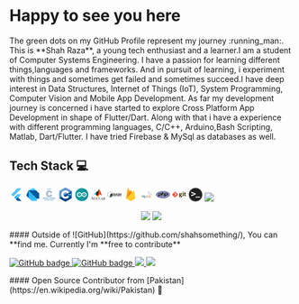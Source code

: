 
 <p align="center"><h1>Happy to see you here</h1> The green dots on my GitHub Profile represent my journey :running_man:.<br>This is **Shah Raza**, a young tech enthusiast and a learner.I am a student of Computer Systems Engineering. I have a passion for learning different things,languages and frameworks. And in pursuit of learning, i experiment with things and sometimes get failed and sometimes succeed.I have deep interest in Data Structures, Internet of Things (IoT), System Programming, Computer Vision and Mobile App Development. As far my development journey is concerned i have started to explore Cross Platform App Development in shape of Flutter/Dart. Along with that i have a experience with different programming languages, C/C++, Arduino,Bash Scripting, Matlab, Dart/Flutter. I have tried Firebase & MySql as databases as well.
</p>

## Tech Stack :computer:
<code><img height="25" src="https://raw.githubusercontent.com/github/explore/80688e429a7d4ef2fca1e82350fe8e3517d3494d/topics/flutter/flutter.png"></code>
<code><img height="25" src="https://raw.githubusercontent.com/github/explore/80688e429a7d4ef2fca1e82350fe8e3517d3494d/topics/dart/dart.png"></code>
<code><img height="25" src="https://raw.githubusercontent.com/github/explore/80688e429a7d4ef2fca1e82350fe8e3517d3494d/topics/c/c.png"></code>
<code><img height="25" src="https://raw.githubusercontent.com/github/explore/80688e429a7d4ef2fca1e82350fe8e3517d3494d/topics/cpp/cpp.png"></code>
<code><img height="25" src="https://raw.githubusercontent.com/github/explore/80688e429a7d4ef2fca1e82350fe8e3517d3494d/topics/arduino/arduino.png"></code>
<code><img height="25" src="https://raw.githubusercontent.com/github/explore/80688e429a7d4ef2fca1e82350fe8e3517d3494d/topics/matlab/matlab.png"></code>
<code><img height="25" src="https://raw.githubusercontent.com/github/explore/80688e429a7d4ef2fca1e82350fe8e3517d3494d/topics/bash/bash.png"></code>
<code><img height="25" src="https://raw.githubusercontent.com/github/explore/80688e429a7d4ef2fca1e82350fe8e3517d3494d/topics/firebase/firebase.png"></code>
<code><img height="25" src="https://raw.githubusercontent.com/github/explore/80688e429a7d4ef2fca1e82350fe8e3517d3494d/topics/mysql/mysql.png"></code>
<code><img height="25" src="https://raw.githubusercontent.com/github/explore/80688e429a7d4ef2fca1e82350fe8e3517d3494d/topics/php/php.png"></code>
<code><img height="25" src="https://raw.githubusercontent.com/github/explore/80688e429a7d4ef2fca1e82350fe8e3517d3494d/topics/git/git.png"></code>
<code><img height="25" src="https://raw.githubusercontent.com/github/explore/80688e429a7d4ef2fca1e82350fe8e3517d3494d/topics/terminal/terminal.png"></code>
<code><img height="25" src="https://i.pinimg.com/564x/25/a8/5d/25a85d9e5057430d82273a3c75e73014.jpg"></code>



<p align="center">
  <img width="65%" src="https://github-readme-stats.vercel.app/api?username=shahsomething&show_icons=true&title_color=fff&icon_color=79ff97&text_color=9f9f9f&bg_color=151515" />
  <img width="27%" src="https://github-readme-stats.vercel.app/api/top-langs/?username=shahsomething&count_icons=true&title_color=fff&icon_color=79ff97&text_color=9f9f9f&bg_color=151515" />
</p>
####
Outside of ![GitHub](https://github.com/shahsomething/), You can **find me. Currently I'm **free to contribute**

<p >
  <a href="https://github.com/shahsomething?tab=followers">
    <img src="https://komarev.com/ghpvc/?username=shahsomething&color=blue&label=Profile+Views" alt="GitHub badge" />
  </a>
  <a href="https://github.com/shahsomething?tab=followers">
    <img src="https://img.shields.io/github/followers/shahsomething?label=follow&style=social" alt="GitHub badge" />
  </a>
  <a href="https://twitter.com/shahsomething">
    <img src="https://img.shields.io/twitter/follow/shahsomething?style=social" />
  </a>
  <a href="https://www.linkedin.com/in/shah-raza-794470173/">
    <img src="https://img.shields.io/badge/-ShahRaza-blue?style=flat-square&logo=Linkedin&logoColor=white&link=https://www.linkedin.com/in/shah-raza-794470173/" />
  </a>
</p>
#### Open Source Contributor from [Pakistan](https://en.wikipedia.org/wiki/Pakistan) 💚     
